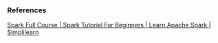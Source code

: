 ### References

[Spark Full Course | Spark Tutorial For Beginners | Learn Apache Spark | Simplilearn](https://www.youtube.com/watch?v=S2MUhGA3lEw)

